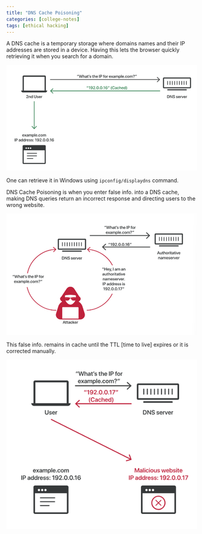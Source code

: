 ```yaml
---
title: "DNS Cache Poisoning"
categories: [college-notes]
tags: [ethical hacking]
---
```


A DNS cache is a temporary storage where domains names and their IP addresses are stored in a device. Having this lets the browser quickly retrieving it when you search for a domain.

![alt text](../../assets/images/dns-cache.png)

One can retrieve it in Windows using ``ipconfig/displaydns`` command.

DNS Cache Poisoning is when you enter false info. into a DNS cache, making DNS queries return an incorrect response and directing users to the wrong website.

![alt text](../../assets/images/dns-poisoning.png)

This false info. remains in cache until the TTL [time to live] expires or it is corrected manually.

![alt text](../../assets/images/wrong-direct.png)
